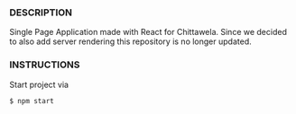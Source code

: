 ### DESCRIPTION

Single Page Application made with React for Chittawela. Since we decided to also add server rendering this repository is no longer updated.

### INSTRUCTIONS

Start project via
```
$ npm start
```
 

